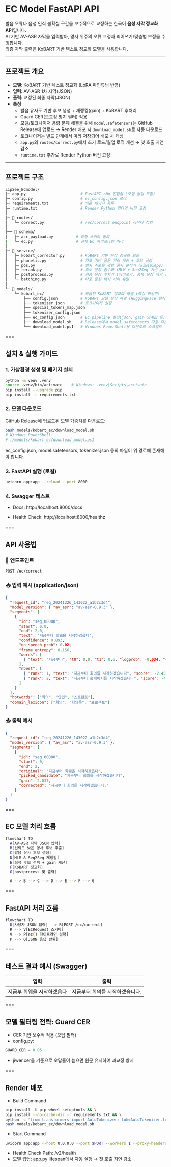 # EC Model FastAPI API

발음 오류나 음성 인식 불확실 구간을 보수적으로 교정하는 한국어 **음성 자막 정교화 API**입니다.  
AI 기반 AV-ASR 자막을 입력받아, 명사 위주의 오류 교정과 띄어쓰기/맞춤법 보정을 수행합니다.  
최종 자막 출력은 KoBART 기반 텍스트 정교화 모델을 사용합니다.

---

## 프로젝트 개요

- **모델**: KoBART 기반 텍스트 정교화 (LoRA 파인튜닝 반영)
- **입력**: AV-ASR 1차 자막(JSON)
- **출력**: 교정된 최종 자막(JSON)
- **특징**
  - 발음 유사도 기반 후보 생성 + 재랭킹(gain) + KoBART 후처리
  - Guard CER(오교정 방지 필터) 적용
  - 모델/토크나이저 용량 문제 해결을 위해 `model.safetensors`는 GitHub Release에 업로드 → Render 배포 시 `download_model.sh`로 자동 다운로드
  - 토크나이저는 빌드 단계에서 미리 저장되어 배포 시 캐싱
  - `app.py`와 `routes/correct.py`에서 초기 로드/웜업 로직 개선 → 첫 호출 지연 감소
  - `runtime.txt` 추가로 Render Python 버전 고정

---

## 프로젝트 구조

```bash
LipSee_ECmodel/
├─ app.py                        # FastAPI 서버 진입점 (모델 웜업 포함)
├─ config.py                     # ec_config.json 로더
├─ requirements.txt              # 의존 패키지 목록
├─ runtime.txt                   # Render Python 런타임 버전 고정
│
├─ 📂 routes/
│   └─ correct.py                # /ec/correct endpoint 라우터 정의
│
├── 📂 schema/
│   ├─ asr_payload.py          # 요청 스키마 정의
|   └─ ec.py                   # 전체 EC 파이프라인 처리
│
├─ 📂 service/
│   ├─ kobart_corrector.py       # KoBART 기반 문장 정규화 모듈 
│   ├─ phonetic.py               # 자모 기반 음운 거리 계산 + 후보 생성
│   ├─ pos.py                    # 명사 추출을 위한 품사 분석기 (kiwipiepy)
│   ├─ rerank.py                 # 후보 문장 점수화 (MLM + Seq2Seq 기반 gain 계산)
│   ├─ postprocess.py            # 최종 문장 후처리 (띄어쓰기, 중복 문장 제거 등)
│   └─ batching.py               # 다중 문장 배치 처리 유틸
│
└─ 📂 models/
    └─ kobart_ec/                # 학습된 KoBART 정교화 모델 (핵심 파일만)
        ├── config.json          # KoBART 모델 설정 파일 (HuggingFace 형식)
        ├── tokenizer.json       # 토크나이저 설정
        ├── special_tokens_map.json
        ├── tokenizer_config.json
        ├── ec_config.json       # EC pipeline 설정(json, gain 임계값 등)
        ├── download_model.sh    # Release에서 model.safetensors 자동 다운로드 스크립트
        └── download_model.ps1   # Windows PowerShell용 다운로드 스크립트
```

===

## 설치 & 실행 가이드

### 1. 가상환경 생성 및 패키지 설치
```bash 
python -m venv .venv
source .venv/bin/activate    # Windows: .venv\Scripts\activate
pip install --upgrade pip
pip install -r requirements.txt
```

### 2. 모델 다운로드
GitHub Release에 업로드된 모델 가중치를 다운로드:
```bash
bash models/kobart_ec/download_model.sh
# Windows PowerShell:
# ./models/kobart_ec/download_model.ps1
```
ec_config.json, model.safetensors, tokenizer.json 등의 파일이 위 경로에 존재해야 합니다.

### 3. FastAPI 실행 (로컬)
```bash
uvicorn app:app --reload --port 8000
```

### 4. Swagger 테스트

* Docs: http://localhost:8000/docs

* Health Check: http://localhost:8000/healthz

===

## API 사용법

### 📍 엔드포인트
```bash
POST /ec/correct
```
### 📥 입력 예시 (application/json)
```json
{
  "request_id": "req_20241226_143022_a1b2c3d4",
  "model_version": { "av_asr": "av-asr-0.9.3" },
  "segments": [
    {
      "id": "seg_00000",
      "start": 0.0,
      "end": 2.0,
      "text": "지금부터 회웨을 시작하겠읍다",
      "confidence": 0.893,
      "no_speech_prob": 0.02,
      "frame_entropy": 0.156,
      "words": [
        { "text": "지금부터", "t0": 0.0, "t1": 0.6, "logprob": -0.034, "confidence": 0.93 }
      ],
      "nbest": [
        { "rank": 1, "text": "지금부터 회의를 시작하겠습니다", "score": -2.456, "confidence": 0.893 },
        { "rank": 2, "text": "지금부터 홈페이지를 시작하겠습니다", "score": -4.123, "confidence": 0.156 }
      ]
    }
  ],
  "hotwords": ["회의", "안건", "스프린트"],
  "domain_lexicon": ["회의", "회의록", "프로젝트"]
}
```

### 📤 출력 예시
```json
{
  "request_id": "req_20241226_143022_a1b2c3d4",
  "model_version": { "av_asr": "av-asr-0.9.3" },
  "segments": [
    {
      "id": "seg_00000",
      "start": 0,
      "end": 2,
      "original": "지금부터 회웨을 시작하겠읍다",
      "picked_candidate": "지금부터 회의를 시작하겠습니다",
      "gain": 2.037,
      "corrected": "지금부터 회의를 시작하겠습니다."
    }
  ]
}
```

===

## EC 모델 처리 흐름
```bash
flowchart TD
  A[AV-ASR 자막 JSON 입력]
  B[신뢰도 낮은 명사 후보 추출]
  C[발음 유사 후보 생성]
  D[MLM & Seq2Seq 재랭킹]
  E[최적 후보 선택 + gain 계산]
  F[KoBART 정교화]
  G[postprocess 및 출력]

  A --> B --> C --> D --> E --> F --> G
  ```

===

## FastAPI 처리 흐름
```bash
flowchart TD
  U[사용자 JSON 입력] --> R[POST /ec/correct]
  R --> V[ECRequest 스키마]
  V --> P[ec() 파이프라인 실행]
  P --> O[JSON 응답 반환]
```

===

## 테스트 결과 예시 (Swagger)
| 입력              | 출력                |
| --------------- | ----------------- |
| 지금부 회웨을 시작하겠읍다 | 지금부터 회의를 시작하겠습니다. |

===

## 모델 필터링 전략: Guard CER

* CER 기반 보수적 적용 (오답 필터)
* config.py:
```python
GUARD_CER = 0.05
```
* jiwer.cer을 기준으로 오답률이 높으면 원문 유지하여 과교정 방지

===

## Render 배포

* Build Command
```bash
pip install -U pip wheel setuptools && \
pip install --no-cache-dir -r requirements.txt && \
python -c "from transformers import AutoTokenizer; tok=AutoTokenizer.from_pretrained('gogamza/kobart-base-v2', use_fast=True); tok.save_pretrained('models/kobart_ec')" && \
bash models/kobart_ec/download_model.sh
```
* Start Command
```bash
uvicorn app:app --host 0.0.0.0 --port $PORT --workers 1 --proxy-headers --log-level info
```
* Health Check Path: /v2/health
* 모델 웜업: app.py lifespan에서 자동 실행 → 첫 호출 지연 감소